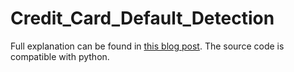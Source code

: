 # Credit_Card_Default_Detection
Full explanation can be found in [this blog post](https://zichou.wordpress.com/2019/04/17/credit-card-fraud-detection/). The source code is compatible with python.
